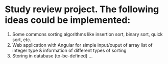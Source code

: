 # Study review project. The following ideas could be implemented:

1. Some commons sorting algorithms like insertion sort, binary sort, quick sort, etc.
2. Web application with Angular for simple input/ouput of array list of integer type & information of different types of sorting
3. Storing in database (to-be-defined)
...
